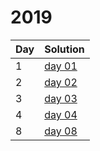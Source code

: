 # 2019


| Day | Solution |
| --- | --- |
| 1 | [day 01](/2019/day_01/src/main.rs) |
| 2 | [day 02](/2019/day_02/src/main.rs) |
| 3 | [day 03](/2019/day_03/src/main.rs) |
| 4 | [day 04](/2019/day_04/src/main.rs) |
| 8 | [day 08](/2019/day_08/src/main.rs) |